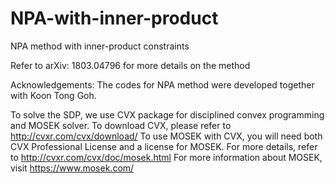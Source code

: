 # NPA-with-inner-product
NPA method with inner-product constraints

Refer to arXiv: 1803.04796 for more details on the method

Acknowledgements:
The codes for NPA method were developed together with Koon Tong Goh.

To solve the SDP, we use CVX package for disciplined convex programming and MOSEK solver.
To download CVX, please refer to http://cvxr.com/cvx/download/
To use MOSEK with CVX, you will need both CVX Professional License and a license for MOSEK. For more details, refer to http://cvxr.com/cvx/doc/mosek.html
For more information about MOSEK, visit https://www.mosek.com/
